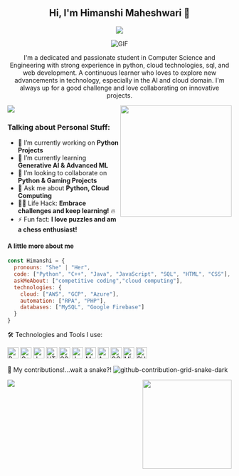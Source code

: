 <h2 align="center">Hi, I'm Himanshi Maheshwari 👋</h2>

<p align="center">
<a href="https://github.com/DenverCoder1/readme-typing-svg"><img src="https://readme-typing-svg.herokuapp.com?&font=IBM+Plex+Sans&color=F72EE2&size=25&lines=Welcome+to+my+GitHub+Profile!;I+am+a+Python+Developer!;An+AI+and+Tech+Enthusiast!"/></a>
</p>

<p align="center">
<img align="middle" alt="GIF" src="https://i.giphy.com/media/v1.Y2lkPTc5MGI3NjExZWlqaXV4aWx1NXVwY3ZiY24zYmRxZG14bTcyb2oxZ3VsMjl4cjA1aSZlcD12MV9pbnRlcm5hbF9naWZfYnlfaWQmY3Q9Zw/N3yLGQ1oMYfGU/giphy.gif" />
</p>

<p align="center">
I'm a dedicated and passionate student in Computer Science and Engineering with strong experience in python, cloud technologies, sql, and web development. A continuous learner who loves to explore new advancements in technology, especially in the AI and cloud domain. I'm always up for a good challenge and love collaborating on innovative projects.
</p>


<a align='center' href="https://visitcount.itsvg.in">
  <img src="https://visitcount.itsvg.in/api?id=himanshi&label=Profile%20Views&color=0&icon=0&pretty=true" />
</a>

<img align="right" src="https://i.giphy.com/media/v1.Y2lkPTc5MGI3NjExNTYxaGUzZ20xc3l6amFoM3dlN3lraTMxdDhwMHRib21tOGtpdXNzciZlcD12MV9pbnRlcm5hbF9naWZfYnlfaWQmY3Q9cw/dtra4r7NXUlI5XRfOR/giphy.gif" height="250">

### Talking about Personal Stuff:
- 🔭 I’m currently working on **Python Projects**
- 🌱 I’m currently learning **Generative AI & Advanced ML**
- 👯 I’m looking to collaborate on **Python & Gaming Projects**
- 💬 Ask me about **Python, Cloud Computing**
- 👨‍💻 Life Hack: **Embrace challenges and keep learning!** 🔥
- ⚡ Fun fact: **I love puzzles and am a chess enthusiast!**

#### A little more about me
```javascript
const Himanshi = {
  pronouns: "She" | "Her",
  code: ["Python", "C++", "Java", "JavaScript", "SQL", "HTML", "CSS"],
  askMeAbout: ["competitive coding","cloud computing"],
  technologies: {
    cloud: ["AWS", "GCP", "Azure"],
    automation: ["RPA", "PHP"],
    databases: ["MySQL", "Google Firebase"]
  }
}
```
🛠️ Technologies and Tools I use:
<p> <img alt="Python" src="https://img.shields.io/badge/Python-14354C?style=for-the-badge&logo=python&logoColor=white" height="25px"/> <img alt="C++" src="https://img.shields.io/badge/C%2B%2B-00599C?style=for-the-badge&logo=c%2B%2B&logoColor=white" height="25px"/> <img alt="Java" src="https://img.shields.io/badge/Java-ED8B00?style=for-the-badge&logo=java&logoColor=white" height="25px"/> <img alt="HTML5" src="https://img.shields.io/badge/HTML5-E34F26?style=for-the-badge&logo=html5&logoColor=white" height="25px"/> <img alt="CSS3" src="https://img.shields.io/badge/CSS3-1572B6?style=for-the-badge&logo=css3&logoColor=white" height="25px"/> <img alt="JavaScript" src="https://img.shields.io/badge/JavaScript-323330?style=for-the-badge&logo=javascript&logoColor=F7DF1E" height="25px"/> <img alt="MySQL" src="https://img.shields.io/badge/MySQL-00000F?style=for-the-badge&logo=mysql&logoColor=white" height="25px"/> <img alt="AWS" src="https://img.shields.io/badge/Amazon_AWS-232F3E?style=for-the-badge&logo=amazon-aws&logoColor=white" height="25px"/> <img alt="GCP" src="https://img.shields.io/badge/Google_Cloud-4285F4?style=for-the-badge&logo=google-cloud&logoColor=white" height="25px"/> <img alt="Microsoft Azure" src="https://img.shields.io/badge/Microsoft_Azure-0078D4?style=for-the-badge&logo=microsoft-azure&logoColor=white" height="25px"/> <img alt="PHP" src="https://img.shields.io/badge/PHP-777BB4?style=for-the-badge&logo=php&logoColor=white" height="25px"/> </p>

🚀 My contributions!...wait a snake?!
![github-contribution-grid-snake-dark](https://github.com/user-attachments/assets/2dc0276a-b3b5-4fd5-b20f-3617237eee58)

<a href="https://github.com/anuraghazra/github-readme-stats"><img align="center" src="https://github-readme-stats.vercel.app/api/top-langs/?username=Himanshi-m&layout=compact&theme=buefy&hide_border=true" /></a>
<a>
<img align="right" src="https://github.com/user-attachments/assets/7c19b7d0-15c5-40ee-bdec-b3137a611c40" height="200"></a>
